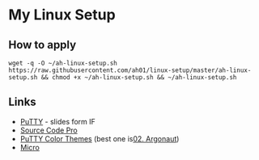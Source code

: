 # My Linux Setup 

## How to apply

```
wget -q -O ~/ah-linux-setup.sh https://raw.githubusercontent.com/ah01/linux-setup/master/ah-linux-setup.sh && chmod +x ~/ah-linux-setup.sh && ~/ah-linux-setup.sh
```

## Links

- [PuTTY](http://adam.horcica.cz/slides/IF2019-putty.pdf) - slides form IF
- [Source Code Pro](https://github.com/adobe-fonts/source-code-pro/releases)
- [PuTTY Color Themes](https://github.com/AlexAkulov/putty-color-themes) (best one is[02. Argonaut](https://github.com/AlexAkulov/putty-color-themes/blob/master/02.%20Argonaut.reg))
- [Micro](https://micro-editor.github.io)